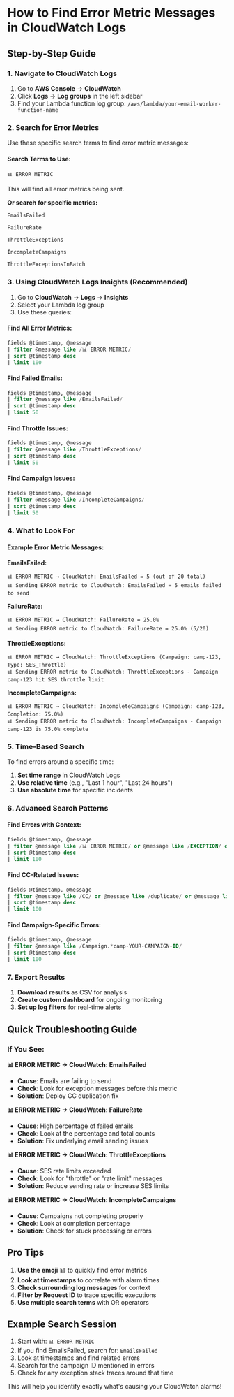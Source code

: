 # How to Find Error Metric Messages in CloudWatch Logs

## Step-by-Step Guide

### 1. Navigate to CloudWatch Logs
1. Go to **AWS Console** → **CloudWatch**
2. Click **Logs** → **Log groups** in the left sidebar
3. Find your Lambda function log group: `/aws/lambda/your-email-worker-function-name`

### 2. Search for Error Metrics
Use these specific search terms to find error metric messages:

#### **Search Terms to Use:**

```
📊 ERROR METRIC
```
This will find all error metrics being sent.

**Or search for specific metrics:**

```
EmailsFailed
```

```
FailureRate
```

```
ThrottleExceptions
```

```
IncompleteCampaigns
```

```
ThrottleExceptionsInBatch
```

### 3. Using CloudWatch Logs Insights (Recommended)

1. Go to **CloudWatch** → **Logs** → **Insights**
2. Select your Lambda log group
3. Use these queries:

#### **Find All Error Metrics:**
```sql
fields @timestamp, @message
| filter @message like /📊 ERROR METRIC/
| sort @timestamp desc
| limit 100
```

#### **Find Failed Emails:**
```sql
fields @timestamp, @message
| filter @message like /EmailsFailed/
| sort @timestamp desc
| limit 50
```

#### **Find Throttle Issues:**
```sql
fields @timestamp, @message
| filter @message like /ThrottleExceptions/
| sort @timestamp desc
| limit 50
```

#### **Find Campaign Issues:**
```sql
fields @timestamp, @message
| filter @message like /IncompleteCampaigns/
| sort @timestamp desc
| limit 50
```

### 4. What to Look For

#### **Example Error Metric Messages:**

**EmailsFailed:**
```
📊 ERROR METRIC → CloudWatch: EmailsFailed = 5 (out of 20 total)
📊 Sending ERROR metric to CloudWatch: EmailsFailed = 5 emails failed to send
```

**FailureRate:**
```
📊 ERROR METRIC → CloudWatch: FailureRate = 25.0%
📊 Sending ERROR metric to CloudWatch: FailureRate = 25.0% (5/20)
```

**ThrottleExceptions:**
```
📊 ERROR METRIC → CloudWatch: ThrottleExceptions (Campaign: camp-123, Type: SES_Throttle)
📊 Sending ERROR metric to CloudWatch: ThrottleExceptions - Campaign camp-123 hit SES throttle limit
```

**IncompleteCampaigns:**
```
📊 ERROR METRIC → CloudWatch: IncompleteCampaigns (Campaign: camp-123, Completion: 75.0%)
📊 Sending ERROR metric to CloudWatch: IncompleteCampaigns - Campaign camp-123 is 75.0% complete
```

### 5. Time-Based Search

To find errors around a specific time:

1. **Set time range** in CloudWatch Logs
2. **Use relative time** (e.g., "Last 1 hour", "Last 24 hours")
3. **Use absolute time** for specific incidents

### 6. Advanced Search Patterns

#### **Find Errors with Context:**
```sql
fields @timestamp, @message
| filter @message like /📊 ERROR METRIC/ or @message like /EXCEPTION/ or @message like /ERROR/
| sort @timestamp desc
| limit 100
```

#### **Find CC-Related Issues:**
```sql
fields @timestamp, @message
| filter @message like /CC/ or @message like /duplicate/ or @message like /EXCLUDING/
| sort @timestamp desc
| limit 100
```

#### **Find Campaign-Specific Errors:**
```sql
fields @timestamp, @message
| filter @message like /Campaign.*camp-YOUR-CAMPAIGN-ID/
| sort @timestamp desc
| limit 100
```

### 7. Export Results

1. **Download results** as CSV for analysis
2. **Create custom dashboard** for ongoing monitoring
3. **Set up log filters** for real-time alerts

## Quick Troubleshooting Guide

### If You See:

**📊 ERROR METRIC → CloudWatch: EmailsFailed**
- **Cause**: Emails are failing to send
- **Check**: Look for exception messages before this metric
- **Solution**: Deploy CC duplication fix

**📊 ERROR METRIC → CloudWatch: FailureRate**
- **Cause**: High percentage of failed emails
- **Check**: Look at the percentage and total counts
- **Solution**: Fix underlying email sending issues

**📊 ERROR METRIC → CloudWatch: ThrottleExceptions**
- **Cause**: SES rate limits exceeded
- **Check**: Look for "throttle" or "rate limit" messages
- **Solution**: Reduce sending rate or increase SES limits

**📊 ERROR METRIC → CloudWatch: IncompleteCampaigns**
- **Cause**: Campaigns not completing properly
- **Check**: Look at completion percentage
- **Solution**: Check for stuck processing or errors

## Pro Tips

1. **Use the emoji** 📊 to quickly find error metrics
2. **Look at timestamps** to correlate with alarm times
3. **Check surrounding log messages** for context
4. **Filter by Request ID** to trace specific executions
5. **Use multiple search terms** with OR operators

## Example Search Session

1. Start with: `📊 ERROR METRIC`
2. If you find EmailsFailed, search for: `EmailsFailed` 
3. Look at timestamps and find related errors
4. Search for the campaign ID mentioned in errors
5. Check for any exception stack traces around that time

This will help you identify exactly what's causing your CloudWatch alarms!